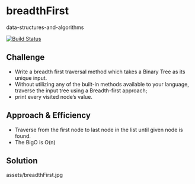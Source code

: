 # breadthFirst
data-structures-and-algorithms

[![Build Status](https://travis-ci.com/Alwynblake/401n12-data-structures-and-algorithms.svg?branch=master)](https://travis-ci.com/Alwynblake/401n12-data-structures-and-algorithms)

## Challenge

* Write a breadth first traversal method which takes a Binary Tree as its unique input. 
* Without utilizing any of the built-in methods available to your language, traverse the input tree using a Breadth-first approach; 
* print every visited node’s value.
## Approach & Efficiency
* Traverse from the first node to last node in the list until given node is found.
* The BigO is O(n)

## Solution
assets/breadthFirst.jpg